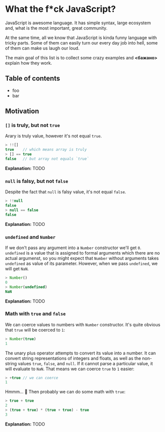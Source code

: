 # What the f*ck JavaScript?

JavaScript is awesome language. It has simple syntax, large ecosystem and, what is the most important, great community.

At the same time, all we know that JavaScript is kinda funny language with tricky parts. Some of them can easily turn our every day job into hell, some of them can make us laugh our loud.

The main goal of this list is to collect some crazy examples and **<бажано>** explain how they work.

## Table of contents

- foo
- bar

## Motivation

### `[]` is truly, but not `true`

Arary is truly value, however it's not equal `true`.

```js
> !![]
true    // which means array is truly
> [] == true
false   // but array not equals `true`
```

**Explanation:** TODO

### `null` is falsy, but not `false`

Despite the fact that `null` is falsy value, it's not equal `false`.

```js
> !!null
false
> null == false
false
```

**Explanation:** TODO

### `undefined` and `Number`

If we don't pass any argument into a `Number` constructor we'll get `0`. `undefined` is a value that is assigned to formal arguments which there are no actual argumenst, so you might expect that `Number` without arguments takes `undefined` as value of its parameter. However, when we pass `undefined`, we will get `NaN`.

```js
> Number()
0
> Number(undefined)
NaN
```

**Explanation:** TODO

### Math with `true` and `false`

We can coerce values to numbers with `Number` constructor. It's quite obvious that `true` will be coerced to `1`:

```js
> Number(true)
1
```

The unary plus operator attempts to convert its value into a number. It can convert string representations of integers and floats, as well as the non-string values `true`, `false`, and `null`. If it cannot parse a particular value, it will evaluate to `NaN`. That means we can coerce `true` to `1` easier:

```js
> +true // we can coerce
1
```

Hmmm… 🤔 Then probably we can do some math with `true`:

```js
> true + true
2
> (true + true) * (true + true) - true
3
```

**Explanation:** TODO